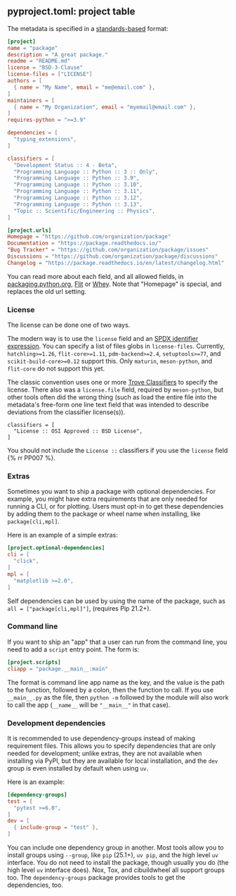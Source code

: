 ## pyproject.toml: project table

The metadata is specified in a [standards-based][metadata] format:

```toml
[project]
name = "package"
description = "A great package."
readme = "README.md"
license = "BSD-3-Clause"
license-files = ["LICENSE"]
authors = [
  { name = "My Name", email = "me@email.com" },
]
maintainers = [
  { name = "My Organization", email = "myemail@email.com" },
]
requires-python = ">=3.9"

dependencies = [
  "typing_extensions",
]

classifiers = [
  "Development Status :: 4 - Beta",
  "Programming Language :: Python :: 3 :: Only",
  "Programming Language :: Python :: 3.9",
  "Programming Language :: Python :: 3.10",
  "Programming Language :: Python :: 3.11",
  "Programming Language :: Python :: 3.12",
  "Programming Language :: Python :: 3.13",
  "Topic :: Scientific/Engineering :: Physics",
]

[project.urls]
Homepage = "https://github.com/organization/package"
Documentation = "https://package.readthedocs.io/"
"Bug Tracker" = "https://github.com/organization/package/issues"
Discussions = "https://github.com/organization/package/discussions"
Changelog = "https://package.readthedocs.io/en/latest/changelog.html"
```

You can read more about each field, and all allowed fields, in
[packaging.python.org][metadata],
[Flit](https://flit.readthedocs.io/en/latest/pyproject_toml.html#new-style-metadata)
or [Whey](https://whey.readthedocs.io/en/latest/configuration.html). Note that
"Homepage" is special, and replaces the old url setting.

### License

The license can be done one of two ways.

The modern way is
to use the `license` field and an [SPDX identifier expression][spdx]. You can specify a list of files globs in `license-files`. Currently, `hatchling>=1.26`, `flit-core>=1.11`, `pdm-backend>=2.4`, `setuptools>=77`, and `scikit-build-core>=0.12` support this. Only `maturin`, `meson-python`,
and `flit-core` do not support this yet.

The classic convention uses one or more [Trove Classifiers][] to specify the
license. There also was a `license.file` field, required by `meson-python`, but
other tools often did the wrong thing (such as load the entire file into the
metadata's free-form one line text field that was intended to describe
deviations from the classifier license(s)).

```
classifiers = [
  "License :: OSI Approved :: BSD License",
]
```

You should not include the `License ::` classifiers if you use the `license`
field {% rr PP007 %}.

### Extras

Sometimes you want to ship a package with optional dependencies. For example,
you might have extra requirements that are only needed for running a CLI, or for
plotting. Users must opt-in to get these dependencies by adding them to the
package or wheel name when installing, like `package[cli,mpl]`.

Here is an example of a simple extras:

```toml
[project.optional-dependencies]
cli = [
  "click",
]
mpl = [
  "matplotlib >=2.0",
]
```

Self dependencies can be used by using the name of the package, such as
`all = ["package[cli,mpl]"]`, (requires Pip 21.2+).

### Command line

If you want to ship an "app" that a user can run from the command line, you need
to add a `script` entry point. The form is:

```toml
[project.scripts]
cliapp = "package.__main__:main"
```

The format is command line app name as the key, and the value is the path to the
function, followed by a colon, then the function to call. If you use
`__main__.py` as the file, then `python -m` followed by the module will also
work to call the app (`__name__` will be `"__main__"` in that case).

### Development dependencies

It is recommended to use dependency-groups instead of making requirement files.
This allows you to specify dependencies that are only needed for development;
unlike extras, they are not available when installing via PyPI, but they are
available for local installation, and the `dev` group is even installed by
default when using `uv`.

Here is an example:

```toml
[dependency-groups]
test = [
  "pytest >=6.0",
]
dev = [
  { include-group = "test" },
]
```

You can include one dependency group in another. Most tools allow you to install
groups using `--group`, like `pip` (25.1+), `uv pip`, and the high level `uv`
interface. You do not need to install the package, though usually you do (the
high level `uv` interface does). Nox, Tox, and cibuildwheel all support groups
too. The `dependency-groups` package provides tools to get the dependencies,
too.

[metadata]: https://packaging.python.org/en/latest/specifications/core-metadata/
[trove classifiers]: https://pypi.org/classifiers/
[spdx]: https://spdx.org/licenses
